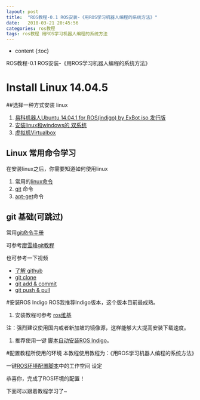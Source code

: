 ```yaml
---
layout: post
title:  "ROS教程-0.1 ROS安装-《用ROS学习机器人编程的系统方法》"
date:   2018-03-21 20:45:56
categories: ros教程
tags: ros教程 用ROS学习机器人编程的系统方法
---
```


* content
{:toc}

ROS教程-0.1 ROS安装-《用ROS学习机器人编程的系统方法》
<!--more-->

# Install Linux 14.04.5
##选择一种方式安装 linux

1. [易科机器人Ubuntu 14.04.1 for ROS(indigo) by ExBot iso 发行版](http://blog.exbot.net/archives/1206)
2. [安装linux和windows的 双系统](https://www.linuxidc.com/Linux/2015-01/111725.htm)
3. [虚拟机Virtualbox](https://itsfoss.com/install-windows-10-virtualbox-linux/)

## Linux 常用命令学习
在安装linux之后，你需要知道如何使用linux

1. 常用的[linux命令](http://p5ocy6pck.bkt.clouddn.com/linux_commands.pdf)
1. [git](http://p5ocy6pck.bkt.clouddn.com/git_commands.pdf) 命令
1. [apt-get](http://p5ocy6pck.bkt.clouddn.com/apt_get_commands.pdf)命令

## git 基础(可跳过)
常用[git命令手册](http://p5ocy6pck.bkt.clouddn.com/git_commands.pdf)

可参考[廖雪峰git教程](https://www.liaoxuefeng.com/wiki/0013739516305929606dd18361248578c67b8067c8c017b000)

也可参考一下视频

- [了解 github](http://v.youku.com/v_show/id_XMzAwODkzOTc2OA==.html?spm=a2h3j.8428770.3416059.1)
- [git clone](https://v.youku.com/v_show/id_XMzAwOTAwMjIyOA==.html?spm=a2h3j.8428770.3416059.1)
- [git add & commit](http://v.youku.com/v_show/id_XMzAwOTAzMzQyNA==.html?spm=a2h3j.8428770.3416059.1)
- [git push & pull](https://v.youku.com/v_show/id_XMzAwOTAwMjg4OA==.html?spm=a2hzp.8244740.0.0)

#安装ROS Indigo
ROS我推荐Indigo版本，这个版本目前最成熟。

1. 安装教程可参考 [ros维基](http://wiki.ros.org/cn/indigo/Installation/Ubuntu)

注：强烈建议使用国内或者新加坡的镜像源，这样能够大大提高安装下载速度。

1. 推荐使用一键 [脚本自动安装ROS Indigo](https://github.com/songapore/learning_ros_setup_scripts)。



#配置教程所使用的环境
本教程使用教程为：《用ROS学习机器人编程的系统方法》

一键[ROS环境配置脚本](https://github.com/songapore/learning_ros_setup_scripts)中的工作空间 设定

恭喜你，完成了ROS环境的配置！

下面可以跟着教程学习了~
